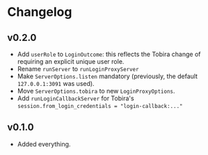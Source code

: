 # Changelog

## v0.2.0

- Add `userRole` to `LoginOutcome`: this reflects the Tobira change of requiring an explicit unique user role.
- Rename `runServer` to `runLoginProxyServer`
- Make `ServerOptions.listen` mandatory (previously, the default `127.0.0.1:3091` was used).
- Move `ServerOptions.tobira` to new `LoginProxyOptions`.
- Add `runLoginCallbackServer` for Tobira's `session.from_login_credentials = "login-callback:..."`

## v0.1.0

- Added everything.
